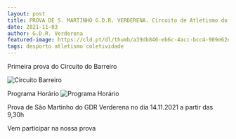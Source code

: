 ```yaml
---
layout: post
title: PROVA DE S. MARTINHO G.D.R. VERDERENA. Circuito de Atletismo do Barreiro 2021-22
date: 2021-11-03
author: G.D.R. Verderena
featured-image: https://cld.pt/dl/thumb/a39db846-eb6c-4acc-bcc4-909e62cb57f8/cartaz_Circuito_Atletismo_1prova_2021_2022.jpg?size=xl&crop=false&format=jpeg
tags: desporto atletismo coletividade
---
```


Primeira prova do Circuito do Barreiro

![Circuito Barreiro](https://cld.pt/dl/thumb/a39db846-eb6c-4acc-bcc4-909e62cb57f8/cartaz_Circuito_Atletismo_1prova_2021_2022.jpg?size=xl&crop=false&format=jpeg)

Programa Horário
![Programa Horário](https://cld.pt/dl/thumb/ac1fc549-f924-459d-b516-03636a67afed/Adenda%20e%20Hor%C3%A1rio%20Prova%20de%20S.%20Martinho%20G.%20D.%20R.%20Verderena%202020.21%5BFinal%5D_page-0005.jpg?size=xl&crop=false&format=jpeg)
  
<p>Prova de São Martinho do GDR Verderena no dia 14.11.2021 a partir das 9,30h
<p>Vem participar na nossa prova

